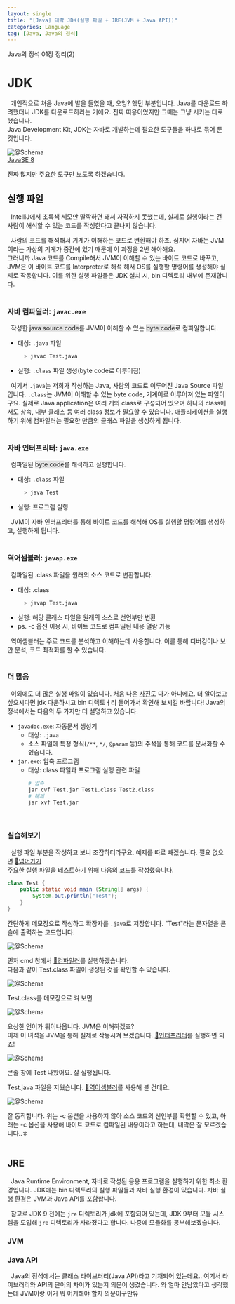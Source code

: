 ```yaml
---
layout: single
title: "[Java] 대략 JDK(실행 파일 + JRE(JVM + Java API))"
categories: Language
tag: [Java, Java의 정석]
---
```

Java의 정석 01장 정리(2)

# JDK

&nbsp; 개인적으로 처음 Java에 발을 들였을 때, 오잉? 했던 부분입니다. Java를 다운로드 하려했더니 JDK를 다운로드하라는 거에요.
진짜 띠용이었지만 그때는 그냥 시키는 대로 했습니다.<br>
Java Development Kit, JDK는 자바로 개발하는데 필요한 도구들을 하나로 묶어 둔 것입니다.<br>

![@Schema](../../images/2024-02-24-standard-of-java-01/jvm.png)<br>
[JavaSE 8](https://docs.oracle.com/javase/8/docs/)

진짜 많지만 주요한 도구만 보도록 하겠습니다.

## 실행 파일
&nbsp; IntelliJ에서 초록색 세모만 딸깍하면 돼서 자각하지 못했는데,
실제로 실행이라는 건 사람이 해석할 수 있는 코드를 작성한다고 끝나지 않습니다.<br>

&nbsp; 사람의 코드를 해석해서 기계가 이해하는 코드로 변환해야 하죠. 심지어 자바는 JVM이라는 가상의 기계가 중간에 있기 때문에 이 과정을 2번 해야해요.<br>
그러니까 Java 코드를 Compile해서 JVM이 이해할 수 있는 바이트 코드로 바꾸고, JVM은 이 바이트 코드를 Interpreter로 해석 해서 OS를 실행할 명령어를 생성해야 실제로 작동합니다.
이를 위한 실행 파일들은 JDK 설치 시, bin 디렉토리 내부에 존재합니다.<br>
<br>

### 자바 컴파일러: `javac.exe`
&nbsp; 작성한 <span style="background-color: #E2E2E2">java source code</span>를 JVM이 이해할 수 있는 <span style="background-color: #E2E2E2">byte code</span>로 컴파일합니다.<br>
- 대상: `.java` 파일
  ```bash
    > javac Test.java
  ```
- 실행: `.class` 파일 생성(byte code로 이루어짐)

&nbsp; 여기서 `.java`는 저희가 작성하는 Java, 사람의 코드로 이루어진 Java Source 파일입니다.
`.class`는 JVM이 이해할 수 있는 byte code, 기계어로 이루어져 있는 파일이구요.
실제로 Java application은 여러 개의 class로 구성되어 있으며 하나의 class에서도 상속, 내부 클래스 등 여러 class 정보가 필요할 수 있습니다.
애플리케이션을 실행하기 위해 컴파일러는 필요한 만큼의 클래스 파일을 생성하게 됩니다.<br>
<br>

### 자바 인터프리터: `java.exe`
&nbsp; 컴파일된 <span style="background-color: #E2E2E2">byte code</span>를 해석하고 실행합니다.
- 대상: `.class` 파일
  ```bash
    > java Test
  ```
- 실행: 프로그램 실행

&nbsp; JVM이 자바 인터프리터를 통해 바이트 코드를 해석해 OS를 실행할 명령어를 생성하고, 실행하게 됩니다.<br>
<br>


### 역어셈블러: `javap.exe`
&nbsp; 컴파일된 .class 파일을 원래의 소스 코드로 변환합니다.
- 대상: .class
  ```bash
    > javap Test.java
  ```
- 실행: 해당 클래스 파일을 원래의 소스로 선언부만 변환
- ps. -c 옵션 이용 시, 바이트 코드로 컴파일된 내용 열람 가능

&nbsp; 역어셈블러는 주로 코드를 분석하고 이해하는데 사용합니다. 이를 통해 디버깅이나 보안 분석, 코드 최적화를 할 수 있습니다.<br>
<br>

### 더 많음
&nbsp; 이외에도 더 많은 실행 파일이 있습니다.
처음 나온 [사진](#jdk)도 다가 아니에요.
더 알아보고 싶으시다면 jdk 다운하시고 bin 디렉토ㅓ리 들어가서 확인해 보시길 바랍니다!
Java의 정석에서는 다음의 두 가지만 더 설명하고 있습니다.

- `javadoc.exe`: 자동문서 생성기
  - 대상: `.java`
  - 소스 파일에 특정 형식(`/**`, `*/`, `@param` 등)의 주석을 통해 코드를 문서화할 수 있습니다.
- `jar.exe`: 압축 프로그램
  - 대상: class 파일과 프로그램 실행 관련 파일
    ```bash
    # 압축
    jar cvf Test.jar Test1.class Test2.class
    # 해제
    jar xvf Test.jar
    ```
<br>

### 실습해보기
&nbsp; 실행 파일 부분을 작성하고 보니 조잡하더라구요. 예제를 따로 빼겠습니다. 필요 없으면 [🔗넘어가기](#jre)<br>
주요한 실행 파일을 테스트하기 위해 다음의 코드를 작성했습니다.
```java
class Test {
	public static void main (String[] args) {
		System.out.println("Test");
	}
}
```

간단하게 메모장으로 작성하고 확장자를 `.java`로 저장합니다. "Test"라는 문자열을 콘솔에 출력하는 코드입니다.<br>

![@Schema](../../images/2024-02-24-standard-of-java-01/java_source_file.png)<br>

먼저 cmd 창에서 [🔗컴파일러](#자바-컴파일러-javacexe)를 실행하겠습니다.<br>
다음과 같이 Test.class 파일이 생성된 것을 확인할 수 있습니다.<br>

![@Schema](../../images/2024-02-24-standard-of-java-01/javac_execute.png)<br>

Test.class를 메모장으로 켜 보면<br>

![@Schema](../../images/2024-02-24-standard-of-java-01/java_class_file.png)<br>

요상한 언어가 튀어나옵니다. JVM은 이해하겠죠?<br>
이제 이 녀석을 JVM을 통해 실제로 작동시켜 보겠습니다. [🔗인터프리터](#자바-인터프리터-javaexe)를 실행하면 되죠!

![@Schema](../../images/2024-02-24-standard-of-java-01/java_execute.png)<br>

콘솔 창에 Test 나왔어요. 잘 실행됩니다.<br>

Test.java 파일을 지웠습니다. [🔗역어셈블러](#역어셈블러-javapexe)를 사용해 볼 건데요.<br>

![@Schema](../../images/2024-02-24-standard-of-java-01/javap_execute.png)<br>

잘 동작합니다.
위는 -c 옵션을 사용하지 않아 소스 코드의 선언부를 확인할 수 있고,
아래는 -c 옵션을 사용해 바이트 코드로 컴파일된 내용이라고 하는데, 내막은 잘 모르겠습니다..ㅎ<br>
<br>

## JRE
&nbsp; Java Runtime Environment, 자바로 작성된 응용 프로그램을 실행하기 위한 최소 환경입니다.
JDK에는 bin 디렉토리의 실행 파일들과 자바 실행 환경이 있습니다. 자바 실행 환경은 JVM과 Java API를 포함합니다.

&nbsp; 참고로 JDK 9 전에는 `jre` 디렉토리가 jdk에 포함되어 있는데,
JDK 9부터 모듈 시스템을 도입해 `jre` 디렉토리가 사라졌다고 합니다. 나중에 모듈화를 공부해보겠습니다.

### JVM

### Java API
&nbsp; Java의 정석에서는 클래스 라이브러리(Java API)라고 기재되어 있는데요.. 여기서 라이브러리와 API의 단어의 차이가 있는지 의문이 생겼습니다.
와 얼마 안남았다고 생각했는데 JVM이랑 이거 뭐 어케해야 할지 의문이구만유

